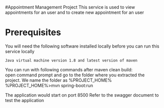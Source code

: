 #Appointment Management Project
This service is used to view appointments for an user and to create new appointment for an user
# Prerequisites

You will need the following software installed locally before you can run this service locally
```
Java virtual machine version 1.8 and latest version of maven
```
You can run with following commands after maven clean build: <br>
open command prompt and go to the folder where you extracted the project.
We name the folder as %PROJECT_HOME%
%PROJECT_HOME%>mvn spring-boot:run

The application would start on port 8500
Refer to the swagger document to test the application